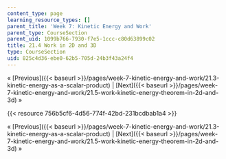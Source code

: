 ```yaml
---
content_type: page
learning_resource_types: []
parent_title: 'Week 7: Kinetic Energy and Work'
parent_type: CourseSection
parent_uid: 1099b766-7930-f7e5-1ccc-c80d63899c02
title: 21.4 Work in 2D and 3D
type: CourseSection
uid: 825c4d36-ebe0-62b5-705d-24b3f43a24f4
---
```


« [Previous]({{< baseurl >}}/pages/week-7-kinetic-energy-and-work/21.3-kinetic-energy-as-a-scalar-product) | [Next]({{< baseurl >}}/pages/week-7-kinetic-energy-and-work/21.5-work-kinetic-energy-theorem-in-2d-and-3d) »

{{< resource 756b5cf6-4d56-774f-42bd-231bcdbab1a4 >}}

« [Previous]({{< baseurl >}}/pages/week-7-kinetic-energy-and-work/21.3-kinetic-energy-as-a-scalar-product) | [Next]({{< baseurl >}}/pages/week-7-kinetic-energy-and-work/21.5-work-kinetic-energy-theorem-in-2d-and-3d) »